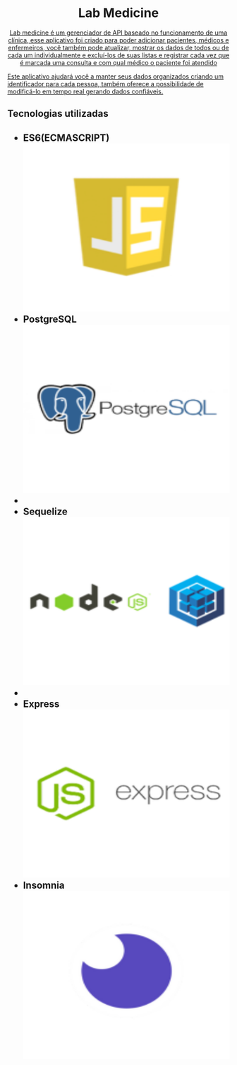 <h1 align="center"> Lab Medicine </h1>
<p align="center">
<a href="#Sobre o App">Lab medicine é um gerenciador de API baseado no funcionamento de uma clínica, esse aplicativo foi criado para poder adicionar pacientes, médicos e enfermeiros, você também pode atualizar, mostrar os dados de todos ou de cada um individualmente e excluí-los de suas listas e registrar cada vez que é marcada uma consulta e com qual médico o paciente foi atendido</a>

<a href="#Objetivo">Este aplicativo ajudará você a manter seus dados organizados criando um identificador para cada pessoa, também oferece
a possibilidade de modificá-lo em tempo real gerando dados confiáveis.
</a>
</p>
<h2> Tecnologias utilizadas<h2/>
<ul>
<li>ES6(ECMASCRIPT)
<img width="480" height="380" src="./src/img/js.png">
</li>
<li>PostgreSQL
<img width="480" height="380" src="./src/img/post.png">
<li/>
<li>Sequelize
<img width="480" height="380" src="./src/img/seq.png"> 
<li/>
<li>Express
<img width="480" height="380"  src="./src/img/express.png">
</li>
<li>Insomnia
<img width="480" height="380"  src="./src/img/inso.png">
</li>
</ul>

<h2></h2>


